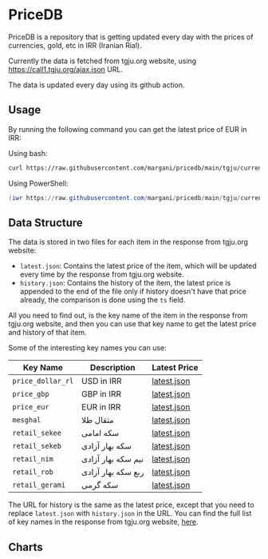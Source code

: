 # PriceDB

PriceDB is a repository that is getting updated every day with the prices of currencies, gold, etc in IRR (Iranian Rial).

Currently the data is fetched from tgju.org website, using <https://call1.tgju.org/ajax.json> URL.

The data is updated every day using its github action.

## Usage

By running the following command you can get the latest price of EUR in IRR:

Using bash:

```bash
curl https://raw.githubusercontent.com/margani/pricedb/main/tgju/current/price_dollar_rl/latest.json
```

Using PowerShell:

```powershell
(iwr https://raw.githubusercontent.com/margani/pricedb/main/tgju/current/price_dollar_rl/latest.json).Content
```

## Data Structure

The data is stored in two files for each item in the response from tgju.org website:

- `latest.json`: Contains the latest price of the item, which will be updated every time by the response from tgju.org website.
- `history.json`: Contains the history of the item, the latest price is appended to the end of the file only if history doesn't have that price already, the comparison is done using the `ts` field.

All you need to find out, is the key name of the item in the response from tgju.org website, and then you can use that key name to get the latest price and history of that item.

Some of the interesting key names you can use:

| Key Name          | Description        | Latest Price                                                                                                   |
| ----------------- | ------------------ | -------------------------------------------------------------------------------------------------------------- |
| `price_dollar_rl` | USD in IRR         | [latest.json](https://raw.githubusercontent.com/margani/pricedb/main/tgju/current/price_dollar_rl/latest.json) |
| `price_gbp`       | GBP in IRR         | [latest.json](https://raw.githubusercontent.com/margani/pricedb/main/tgju/current/price_gbp/latest.json)       |
| `price_eur`       | EUR in IRR         | [latest.json](https://raw.githubusercontent.com/margani/pricedb/main/tgju/current/price_eur/latest.json)       |
| `mesghal`         | مثقال طلا           | [latest.json](https://raw.githubusercontent.com/margani/pricedb/main/tgju/current/mesghal/latest.json)         |
| `retail_sekee`    | سکه امامی          | [latest.json](https://raw.githubusercontent.com/margani/pricedb/main/tgju/current/retail_sekee/latest.json)    |
| `retail_sekeb`    | سکه بهار آزادی     | [latest.json](https://raw.githubusercontent.com/margani/pricedb/main/tgju/current/retail_sekeb/latest.json)    |
| `retail_nim`      | نیم سکه بهار آزادی | [latest.json](https://raw.githubusercontent.com/margani/pricedb/main/tgju/current/retail_nim/latest.json)      |
| `retail_rob`      | ربع سکه بهار آزادی | [latest.json](https://raw.githubusercontent.com/margani/pricedb/main/tgju/current/retail_rob/latest.json)      |
| `retail_gerami`   | سکه گرمی           | [latest.json](https://raw.githubusercontent.com/margani/pricedb/main/tgju/current/retail_gerami/latest.json)   |

The URL for history is the same as the latest price, except that you need to replace `latest.json` with `history.json` in the URL.
You can find the full list of key names in the response from tgju.org website, [here](https://github.com/margani/pricedb/tree/main/tgju/current).

## Charts

[//]: # (START_CHARTS)

[//]: # (END_CHARTS)
